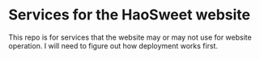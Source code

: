 # Services for the HaoSweet website

This repo is for services that the website may or may not use
for website operation. I will need to figure out how deployment works first.